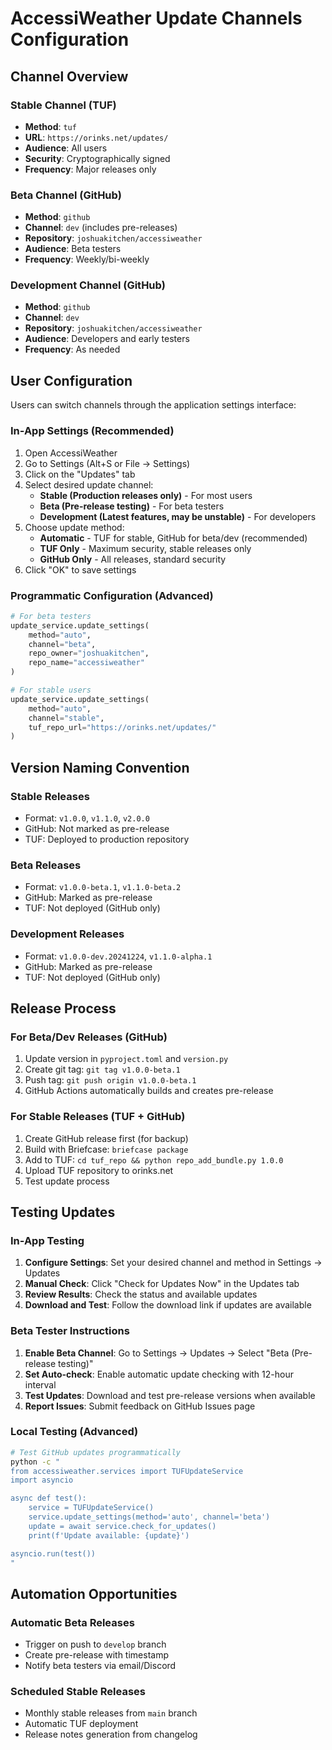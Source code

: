 # AccessiWeather Update Channels Configuration

## Channel Overview

### Stable Channel (TUF)
- **Method**: `tuf`
- **URL**: `https://orinks.net/updates/`
- **Audience**: All users
- **Security**: Cryptographically signed
- **Frequency**: Major releases only

### Beta Channel (GitHub)
- **Method**: `github`
- **Channel**: `dev` (includes pre-releases)
- **Repository**: `joshuakitchen/accessiweather`
- **Audience**: Beta testers
- **Frequency**: Weekly/bi-weekly

### Development Channel (GitHub)
- **Method**: `github`
- **Channel**: `dev`
- **Repository**: `joshuakitchen/accessiweather`
- **Audience**: Developers and early testers
- **Frequency**: As needed

## User Configuration

Users can switch channels through the application settings interface:

### In-App Settings (Recommended)
1. Open AccessiWeather
2. Go to Settings (Alt+S or File → Settings)
3. Click on the "Updates" tab
4. Select desired update channel:
   - **Stable (Production releases only)** - For most users
   - **Beta (Pre-release testing)** - For beta testers
   - **Development (Latest features, may be unstable)** - For developers
5. Choose update method:
   - **Automatic** - TUF for stable, GitHub for beta/dev (recommended)
   - **TUF Only** - Maximum security, stable releases only
   - **GitHub Only** - All releases, standard security
6. Click "OK" to save settings

### Programmatic Configuration (Advanced)
```python
# For beta testers
update_service.update_settings(
    method="auto",
    channel="beta",
    repo_owner="joshuakitchen",
    repo_name="accessiweather"
)

# For stable users
update_service.update_settings(
    method="auto",
    channel="stable",
    tuf_repo_url="https://orinks.net/updates/"
)
```

## Version Naming Convention

### Stable Releases
- Format: `v1.0.0`, `v1.1.0`, `v2.0.0`
- GitHub: Not marked as pre-release
- TUF: Deployed to production repository

### Beta Releases
- Format: `v1.0.0-beta.1`, `v1.1.0-beta.2`
- GitHub: Marked as pre-release
- TUF: Not deployed (GitHub only)

### Development Releases
- Format: `v1.0.0-dev.20241224`, `v1.1.0-alpha.1`
- GitHub: Marked as pre-release
- TUF: Not deployed (GitHub only)

## Release Process

### For Beta/Dev Releases (GitHub)
1. Update version in `pyproject.toml` and `version.py`
2. Create git tag: `git tag v1.0.0-beta.1`
3. Push tag: `git push origin v1.0.0-beta.1`
4. GitHub Actions automatically builds and creates pre-release

### For Stable Releases (TUF + GitHub)
1. Create GitHub release first (for backup)
2. Build with Briefcase: `briefcase package`
3. Add to TUF: `cd tuf_repo && python repo_add_bundle.py 1.0.0`
4. Upload TUF repository to orinks.net
5. Test update process

## Testing Updates

### In-App Testing
1. **Configure Settings**: Set your desired channel and method in Settings → Updates
2. **Manual Check**: Click "Check for Updates Now" in the Updates tab
3. **Review Results**: Check the status and available updates
4. **Download and Test**: Follow the download link if updates are available

### Beta Tester Instructions
1. **Enable Beta Channel**: Go to Settings → Updates → Select "Beta (Pre-release testing)"
2. **Set Auto-check**: Enable automatic update checking with 12-hour interval
3. **Test Updates**: Download and test pre-release versions when available
4. **Report Issues**: Submit feedback on GitHub Issues page

### Local Testing (Advanced)
```bash
# Test GitHub updates programmatically
python -c "
from accessiweather.services import TUFUpdateService
import asyncio

async def test():
    service = TUFUpdateService()
    service.update_settings(method='auto', channel='beta')
    update = await service.check_for_updates()
    print(f'Update available: {update}')

asyncio.run(test())
"
```

## Automation Opportunities

### Automatic Beta Releases
- Trigger on push to `develop` branch
- Create pre-release with timestamp
- Notify beta testers via email/Discord

### Scheduled Stable Releases
- Monthly stable releases from `main` branch
- Automatic TUF deployment
- Release notes generation from changelog
